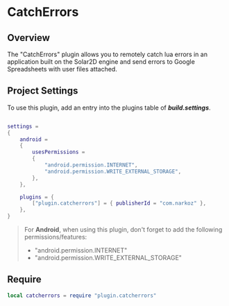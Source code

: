 # CatchErrors
## Overview
The "CatchErrors" plugin allows you to remotely catch lua errors in an application built on the Solar2D engine and send errors to Google Spreadsheets with user files attached.
## Project Settings
To use this plugin, add an entry into the plugins table of ***build.settings***.
```lua

settings = 
{
	android =
	{
		usesPermissions =
		{
			"android.permission.INTERNET",
			"android.permission.WRITE_EXTERNAL_STORAGE",
		},
	},

	plugins = {
		["plugin.catcherrors"] = { publisherId = "com.narkoz" },
	},
}
```
> For **Android**, when using this plugin, don't forget to add the following permissions/features:
> * "android.permission.INTERNET"
> * "android.permission.WRITE_EXTERNAL_STORAGE"
## Require
```lua
local catcherrors = require "plugin.catcherrors"
```
